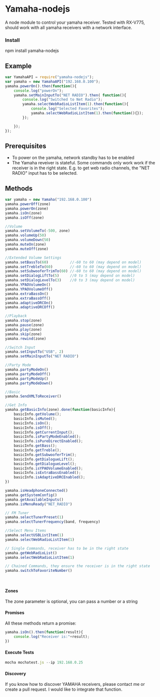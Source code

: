 Yamaha-nodejs
==================

A node module to control your yamaha receiver. Tested with RX-V775, should work with all yamaha receivers with a network interface.

### Install
npm install yamaha-nodejs

## Example
```javascript
var YamahaAPI = require("yamaha-nodejs");
var yamaha = new YamahaAPI("192.168.0.100");
yamaha.powerOn().then(function(){
	console.log("powerOn");
	yamaha.setMainInputTo("NET RADIO").then( function(){
		console.log("Switched to Net Radio");
		yamaha.selectWebRadioListItem(1).then(function(){
			console.log("Selected Favorites");
			yamaha.selectWebRadioListItem(1).then(function(){});
		});

	});
});
```
## Prerequisites
* To power on the yamaha, network standby has to be enabled
* The Yamaha reveiver is stateful. Some commands only work work if the receiver is in the right state. E.g. to get web radio channels, the "NET RADIO" input has to be selected.

## Methods
```javascript
var yamaha = new Yamaha("192.168.0.100")
yamaha.powerOff(zone)
yamaha.powerOn(zone)
yamaha.isOn(zone)
yamaha.isOff(zone)

//Volume
yamaha.setVolumeTo(-500, zone)
yamaha.volumeUp(50)
yamaha.volumeDown(50)
yamaha.muteOn(zone)
yamaha.muteOff(zone)

//Extended Volume Settings
yamaha.setBassTo(60)          //-60 to 60 (may depend on model)
yamaha.setTrebleTo(60)        //-60 to 60 (may depend on model)
yamaha.setSubwooferTrimTo(60) //-60 to 60 (may depend on model)
yamaha.setDialogLiftTo(5)     //0 to 5 (may depend on model)
yamaha.setDialogLevelTo(3)    //0 to 3 (may depend on model)
yamaha.YPAOVolumeOn()
yamaha.YPAOVolumeOff()
yamaha.extraBassOn()
yamaha.extraBassOff()
yamaha.adaptiveDRCOn()
yamaha.adaptiveDRCOff()

//Playback
yamaha.stop(zone)
yamaha.pause(zone)
yamaha.play(zone)
yamaha.skip(zone)
yamaha.rewind(zone)

//Switch Input
yamaha.setInputTo("USB", 2)
yamaha.setMainInputTo("NET RADIO")

//Party Mode
yamaha.partyModeOn()
yamaha.partyModeOff()
yamaha.partyModeUp()
yamaha.partyModeDown()

//Basic
yamaha.SendXMLToReceiver()

//Get Info
yamaha.getBasicInfo(zone).done(function(basicInfo){
    basicInfo.getVolume();
    basicInfo.isMuted();
    basicInfo.isOn();
    basicInfo.isOff();
    basicInfo.getCurrentInput();
    basicInfo.isPartyModeEnabled();
    basicInfo.isPureDirectEnabled();
    basicInfo.getBass();
    basicInfo.getTreble();
    basicInfo.getSubwooferTrim();
    basicInfo.getDialogueLift();
    basicInfo.getDialogueLevel();
    basicInfo.isYPAOVolumeEnabled();
    basicInfo.isExtraBassEnabled();
    basicInfo.isAdaptiveDRCEnabled();
})

yamaha.isHeadphoneConnected()
yamaha.getSystemConfig()
yamaha.getAvailableInputs()
yamaha.isMenuReady("NET_RADIO")

// FM Tuner
yamaha.selectTunerPreset(1)
yamaha.selectTunerFrequency(band, frequency)

//Select Menu Items
yamaha.selectUSBListItem(1)
yamaha.selectWebRadioListItem(1)

// Single Commands, receiver has to be in the right state
yamaha.getWebRadioList()
yamaha.selectWebRadioListItem(1)

// Chained Commands, they ensure the receiver is in the right state
yamaha.switchToFavoriteNumber() 
    
    
```

#### Zones
The zone parameter is optional, you can pass a number or a string

#### Promises
All these methods return a promise:
```javascript
yamaha.isOn().then(function(result){
	console.log("Receiver is:"+result);
})
```
#### Execute Tests
```javascript
mocha mochatest.js --ip 192.168.0.25
```

#### Discovery
If you know how to discover YAMAHA receivers, please contact me or create a pull request. I would like to integrate that function.
